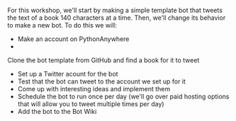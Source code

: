 
For this workshop, we'll start by making a simple template bot that tweets the text of a book 140 characters at a time. Then, we'll change its behavior to make a new bot. To do this we will:

* Make an account on PythonAnywhere
* 
Clone the bot template from GitHub and find a book for it to tweet
* Set up a Twitter acount for the bot
* Test that the bot can tweet to the account we set up for it
* Come up with interesting ideas and implement them
* Schedule the bot to run once per day (we'll go over paid hosting options that will allow you to tweet multiple times per day)
* Add the bot to the Bot Wiki